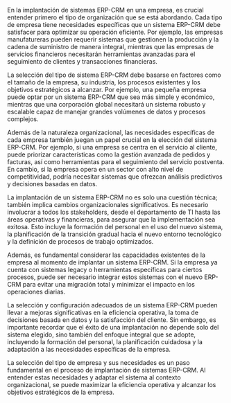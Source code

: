 En la implantación de sistemas ERP-CRM en una empresa, es crucial entender primero el tipo de organización que se está abordando. Cada tipo de empresa tiene necesidades específicas que un sistema ERP-CRM debe satisfacer para optimizar su operación eficiente. Por ejemplo, las empresas manufatureras pueden requerir sistemas que gestionen la producción y la cadena de suministro de manera integral, mientras que las empresas de servicios financieros necesitarán herramientas avanzadas para el seguimiento de clientes y transacciones financieras.

La selección del tipo de sistema ERP-CRM debe basarse en factores como el tamaño de la empresa, su industria, los procesos existentes y los objetivos estratégicos a alcanzar. Por ejemplo, una pequeña empresa puede optar por un sistema ERP-CRM que sea más simple y económico, mientras que una corporación global necesitará un sistema robusto y escalable capaz de manejar grandes volúmenes de datos y procesos complejos.

Además de la naturaleza organizacional, las necesidades específicas de cada empresa también juegan un papel crucial en la elección del sistema ERP-CRM. Por ejemplo, si una empresa se centra en el servicio al cliente, puede priorizar características como la gestión avanzada de pedidos y facturas, así como herramientas para el seguimiento del servicio postventa. En cambio, si la empresa opera en un sector con alto nivel de competitividad, podría necesitar sistemas que ofrezcan análisis predictivos y decisiones basadas en datos.

La implantación de un sistema ERP-CRM no es solo una cuestión técnica; también implica cambios organizacionales significativos. Es necesario involucrar a todos los stakeholders, desde el departamento de TI hasta las áreas operativas y financieras, para asegurar que la implementación sea exitosa. Esto incluye la formación del personal en el uso del nuevo sistema, la planificación de la transición gradual hacia el nuevo entorno tecnológico y la definición de procesos de trabajo optimizados.

Además, es fundamental considerar las capacidades existentes de la empresa al momento de implantar un sistema ERP-CRM. Si la empresa ya cuenta con sistemas legacy o herramientas específicas para ciertos procesos, puede ser necesario integrar estos sistemas con el nuevo ERP-CRM para evitar una migración total y minimizar el impacto en los operaciones diarias.

La selección y configuración adecuados de un sistema ERP-CRM pueden llevar a mejoras significativas en la eficiencia operativa, la toma de decisiones basada en datos y la satisfacción del cliente. Sin embargo, es importante recordar que el éxito de una implantación no depende solo del sistema elegido, sino también del enfoque integral que se adopte, incluyendo la formación del personal, la planificación cuidadosa y la adaptación a las necesidades específicas de la empresa.

La selección del tipo de empresa y sus necesidades es un paso fundamental en el proceso de implantación de sistemas ERP-CRM. Al entender estas necesidades y adaptar el sistema al contexto organizacional, se puede maximizar la eficiencia operativa y alcanzar los objetivos estratégicos de la empresa.

